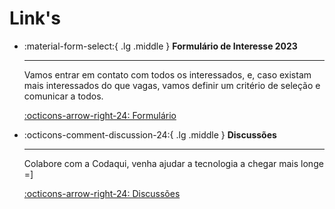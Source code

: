 # Link's

<div class="grid cards" markdown>

-   :material-form-select:{ .lg .middle } __Formulário de Interesse 2023__

    ---

    Vamos entrar em contato com todos os interessados, e, caso existam mais interessados do que vagas, vamos definir um critério de seleção e comunicar a todos.

    [:octicons-arrow-right-24: Formulário](https://forms.gle/WtKuBPHebHhqCHG77)

-   :octicons-comment-discussion-24:{ .lg .middle } __Discussões__

    ---

    Colabore com a Codaqui, venha ajudar a tecnologia a chegar mais longe =]

    [:octicons-arrow-right-24: Discussões](https://github.com/codaqui/institucional/discussions/43)

</div>